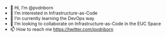 - 👋 Hi, I’m @pvdnborn
- 👀 I’m interested in Infrastructure-as-Code
- 🌱 I’m currently learning the DevOps way
- 💞️ I’m looking to collaborate on Infrastructure-as-Code in the EUC Space
- 📫 How to reach me https://twitter.com/pvdnborn

<!---
pvdnborn/pvdnborn is a ✨ special ✨ repository because its `README.md` (this file) appears on your GitHub profile.
You can click the Preview link to take a look at your changes.
--->
